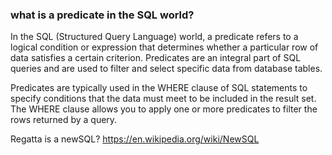 ### what is a predicate in the SQL world?
In the SQL (Structured Query Language) world, a predicate refers to a logical condition or expression that determines whether a particular row of data satisfies a certain criterion. Predicates are an integral part of SQL queries and are used to filter and select specific data from database tables.

Predicates are typically used in the WHERE clause of SQL statements to specify conditions that the data must meet to be included in the result set. The WHERE clause allows you to apply one or more predicates to filter the rows returned by a query.

Regatta is a newSQL?
https://en.wikipedia.org/wiki/NewSQL
